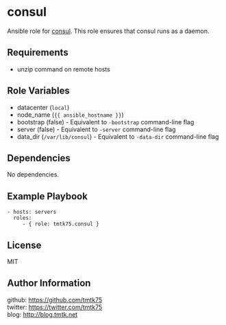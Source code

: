 consul
=========
Ansible role for [consul](http://www.consul.io/).
This role ensures that consul runs as a daemon.

Requirements
------------
- unzip command on remote hosts

Role Variables
--------------
- datacenter (`local`)
- node\_name (`{{ ansible_hostname }}`)
- bootstrap (false) - Equivalent to `-bootstrap` command-line flag
- server (false) - Equivalent to `-server` command-line flag
- data\_dir (`/var/lib/consul`) - Equivalent to `-data-dir` command-line flag

Dependencies
------------
No dependencies.

Example Playbook
----------------

    - hosts: servers
      roles:
         - { role: tmtk75.consul }

License
-------
MIT

Author Information
------------------
github: https://github.com/tmtk75  
twitter: https://twitter.com/tmtk75  
blog: http://blog.tmtk.net

